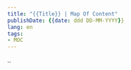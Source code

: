 ```yaml
---
title: "{{Title}} | Map Of Content"
publishDate: {{date: ddd DD-MM-YYYY}}
lang: en
tags:
- MOC
---
```


..


